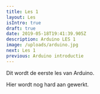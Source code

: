 ```yaml
---
title: Les 1
layout: Les
isIntro: true
draft: true
date: 2019-05-18T19:41:39.905Z
description: Arduino LES 1
image: /uploads/arduino.jpg
next: Les 1
previous: Arduino introductie
---
```

Dit wordt de eerste les van Arduino.

Hier wordt nog hard aan gewerkt.
